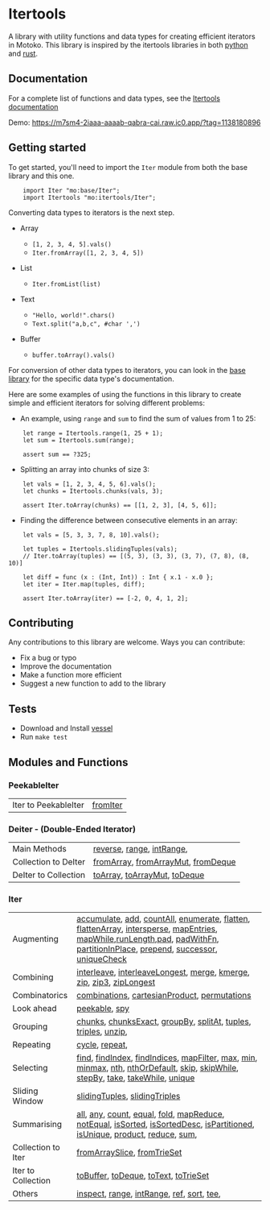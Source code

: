 # Itertools

A library with utility functions and data types for creating efficient iterators in Motoko. This library is inspired by the itertools libraries in both [python](https://github.com/more-itertools/more-itertools) and [rust](https://github.com/rust-itertools/itertools).

## Documentation 
For a complete list of functions and data types, see the [Itertools documentation](https://natlabs.github.io/Itertools.mo/index.html)

Demo: https://m7sm4-2iaaa-aaaab-qabra-cai.raw.ic0.app/?tag=1138180896

## Getting started

 To get started, you'll need to import the `Iter` module from both the base library and this one.

 ```motoko
     import Iter "mo:base/Iter";
     import Itertools "mo:itertools/Iter";
 ```
 
 Converting data types to iterators is the next step.
 - Array
     - `[1, 2, 3, 4, 5].vals()`
     - `Iter.fromArray([1, 2, 3, 4, 5])`


 - List
     - `Iter.fromList(list)`


 - Text
     - `"Hello, world!".chars()`
     - `Text.split("a,b,c", #char ',')`
 
 - Buffer
   - `buffer.toArray().vals()`
  

 For conversion of other data types to iterators, you can look in the [base library](https://internetcomputer.org/docs/current/references/motoko-ref/array) for the specific data type's documentation.


 Here are some examples of using the functions in this library to create simple and 
 efficient iterators for solving different problems:

 - An example, using `range` and `sum` to find the sum of values from 1 to 25:
 
 ```motoko
     let range = Itertools.range(1, 25 + 1);
     let sum = Itertools.sum(range);

     assert sum == ?325;
 ```


 - Splitting an array into chunks of size 3:

 ```motoko
     let vals = [1, 2, 3, 4, 5, 6].vals();
     let chunks = Itertools.chunks(vals, 3);

     assert Iter.toArray(chunks) == [[1, 2, 3], [4, 5, 6]];
 ```

 - Finding the difference between consecutive elements in an array:

 ```motoko
     let vals = [5, 3, 3, 7, 8, 10].vals();
     
     let tuples = Itertools.slidingTuples(vals);
     // Iter.toArray(tuples) == [(5, 3), (3, 3), (3, 7), (7, 8), (8, 10)]
     
     let diff = func (x : (Int, Int)) : Int { x.1 - x.0 };
     let iter = Iter.map(tuples, diff);
 
     assert Iter.toArray(iter) == [-2, 0, 4, 1, 2];
 ```

## Contributing
Any contributions to this library are welcome. 
Ways you can contribute:
- Fix a bug or typo
- Improve the documentation
- Make a function more efficient
- Suggest a new function to add to the library

## Tests
- Download and Install [vessel](https://github.com/dfinity/vessel) 
- Run `make test` 

## Modules and Functions
### PeekableIter
| | |
|-|-|
| Iter to PeekableIter | [fromIter](https://natlabs.github.io/Itertools.mo/PeekableIter.html#fromIter) |


### Deiter - (Double-Ended Iterator)
| | |
|-|-|
| Main Methods |  [reverse](https://natlabs.github.io/Itertools.mo/Deiter.html#reverse), [range](https://natlabs.github.io/Itertools.mo/Deiter.html#range), [intRange](https://natlabs.github.io/Itertools.mo/Deiter.html#intRange), |
| Collection to DeIter | [fromArray](https://natlabs.github.io/Itertools.mo/Deiter.html#fromArray), [fromArrayMut](https://natlabs.github.io/Itertools.mo/Deiter.html#fromArrayMut), [fromDeque](https://natlabs.github.io/Itertools.mo/Deiter.html#fromDeque) |
| DeIter to Collection | [toArray](https://natlabs.github.io/Itertools.mo/Deiter.html#toArray), [toArrayMut](https://natlabs.github.io/Itertools.mo/Deiter.html#toArrayMut), [toDeque](https://natlabs.github.io/Itertools.mo/Deiter.html#toDeque) |


### Iter
| | |
|-|-|
| Augmenting | [accumulate](https://natlabs.github.io/Itertools.mo/Iter.html#accumulate),  [add](https://natlabs.github.io/Itertools.mo/Iter.html#add), [countAll](https://natlabs.github.io/Itertools.mo/Iter.html#countAll), [enumerate](https://natlabs.github.io/Itertools.mo/Iter.html#enumerate), [flatten](https://natlabs.github.io/Itertools.mo/Iter.html#flatten), [flattenArray](https://natlabs.github.io/Itertools.mo/Iter.html#flattenArray), [intersperse](https://natlabs.github.io/Itertools.mo/Iter.html#intersperse), [mapEntries](https://natlabs.github.io/Itertools.mo/Iter.html#mapEntries), [mapWhile](https://natlabs.github.io/Itertools.mo/Iter.html#mapWhile),[runLength](https://natlabs.github.io/Itertools.mo/Iter.html#runLength),[pad](https://natlabs.github.io/Itertools.mo/Iter.html#pad), [padWithFn](https://natlabs.github.io/Itertools.mo/Iter.html#padWithFn), [partitionInPlace](https://natlabs.github.io/Itertools.mo/Iter.html#partitionInPlace), [prepend](https://natlabs.github.io/Itertools.mo/Iter.html#prepend), [successor](https://natlabs.github.io/Itertools.mo/Iter.html#successor), [uniqueCheck](https://natlabs.github.io/Itertools.mo/Iter.html#uniqueCheck) |
| Combining | [interleave](https://natlabs.github.io/Itertools.mo/Iter.html#interleave), [interleaveLongest](https://natlabs.github.io/Itertools.mo/Iter.html#interleaveLongest), [merge](https://natlabs.github.io/Itertools.mo/Iter.html#merge), [kmerge](https://natlabs.github.io/Itertools.mo/Iter.html#kmerge), [zip](https://natlabs.github.io/Itertools.mo/Iter.html#zip), [zip3](https://natlabs.github.io/Itertools.mo/Iter.html#zip3), [zipLongest](https://natlabs.github.io/Itertools.mo/Iter.html#zipLongest) |
| Combinatorics | [combinations](https://natlabs.github.io/Itertools.mo/Iter.html#combinations), [cartesianProduct](https://natlabs.github.io/Itertools.mo/Iter.html#cartesianProduct), [permutations](https://natlabs.github.io/Itertools.mo/Iter.html#permutations) |
| Look ahead | [peekable](https://natlabs.github.io/Itertools.mo/Iter.html#peekable), [spy](https://natlabs.github.io/Itertools.mo/Iter.html#spy) |
| Grouping | [chunks](https://natlabs.github.io/Itertools.mo/Iter.html#chunks), [chunksExact](https://natlabs.github.io/Itertools.mo/Iter.html#chunksExact), [groupBy](https://natlabs.github.io/Itertools.mo/Iter.html#groupBy), [splitAt](https://natlabs.github.io/Itertools.mo/Iter.html#splitAt), [tuples](https://natlabs.github.io/Itertools.mo/Iter.html#tuples), [triples](https://natlabs.github.io/Itertools.mo/Iter.html#triples), [unzip](https://natlabs.github.io/Itertools.mo/Iter.html#unzip), |
| Repeating | [cycle](https://natlabs.github.io/Itertools.mo/Iter.html#cycle), [repeat](https://natlabs.github.io/Itertools.mo/Iter.html#repeat),  |
| Selecting | [find](https://natlabs.github.io/Itertools.mo/Iter.html#find), [findIndex](https://natlabs.github.io/Itertools.mo/Iter.html#findIndex), [findIndices](https://natlabs.github.io/Itertools.mo/Iter.html#findIndices), [mapFilter](https://natlabs.github.io/Itertools.mo/Iter.html#mapFilter),  [max](https://natlabs.github.io/Itertools.mo/Iter.html#max), [min](https://natlabs.github.io/Itertools.mo/Iter.html#min), [minmax](https://natlabs.github.io/Itertools.mo/Iter.html#minmax), [nth](https://natlabs.github.io/Itertools.mo/Iter.html#nth), [nthOrDefault](https://natlabs.github.io/Itertools.mo/Iter.html#nthOrDefault), [skip](https://natlabs.github.io/Itertools.mo/Iter.html#skip), [skipWhile](https://natlabs.github.io/Itertools.mo/Iter.html#skipWhile),  [stepBy](https://natlabs.github.io/Itertools.mo/Iter.html#stepBy), [take](https://natlabs.github.io/Itertools.mo/Iter.html#take), [takeWhile](https://natlabs.github.io/Itertools.mo/Iter.html#takeWhile), [unique](https://natlabs.github.io/Itertools.mo/Iter.html#unique) |
| Sliding Window |[slidingTuples](https://natlabs.github.io/Itertools.mo/Iter.html#slidingTuples), [slidingTriples](https://natlabs.github.io/Itertools.mo/Iter.html#slidingTriples) |
| Summarising | [all](https://natlabs.github.io/Itertools.mo/Iter.html#all), [any](https://natlabs.github.io/Itertools.mo/Iter.html#any), [count](https://natlabs.github.io/Itertools.mo/Iter.html#count), [equal](https://natlabs.github.io/Itertools.mo/Iter.html#equal), [fold](https://natlabs.github.io/Itertools.mo/Iter.html#fold), [mapReduce]( https://natlabs.github.io/Itertools.mo/Iter.html#mapReduce), [notEqual](https://natlabs.github.io/Itertools.mo/Iter.html#notEqual), [isSorted](https://natlabs.github.io/Itertools.mo/Iter.html#isSorted), [isSortedDesc](https://natlabs.github.io/Itertools.mo/Iter.html#isSortedDesc), [isPartitioned](https://natlabs.github.io/Itertools.mo/Iter.html#isPartitioned), [isUnique](https://natlabs.github.io/Itertools.mo/Iter.html#isUnique), [product](https://natlabs.github.io/Itertools.mo/Iter.html#product), [reduce](https://natlabs.github.io/Itertools.mo/Iter.html#reduce), [sum](https://natlabs.github.io/Itertools.mo/Iter.html#sum), |
| Collection to Iter | [fromArraySlice](https://natlabs.github.io/Itertools.mo/Iter.html#fromArraySlice), [fromTrieSet](https://natlabs.github.io/Itertools.mo/Iter.html#fromTrieSet) | 
| Iter to Collection | [toBuffer](https://natlabs.github.io/Itertools.mo/Iter.html#toBuffer), [toDeque](https://natlabs.github.io/Itertools.mo/Iter.html#toDeque), [toText](https://natlabs.github.io/Itertools.mo/Iter.html#toText), [toTrieSet](https://natlabs.github.io/Itertools.mo/Iter.html#toTrieSet) |
| Others | [inspect](https://natlabs.github.io/Itertools.mo/Iter.html#inspect), [range](https://natlabs.github.io/Itertools.mo/Iter.html#range), [intRange](https://natlabs.github.io/Itertools.mo/Iter.html#intRange),  [ref](https://natlabs.github.io/Itertools.mo/Iter.html#ref), [sort](https://natlabs.github.io/Itertools.mo/Iter.html#sort), [tee](https://natlabs.github.io/Itertools.mo/Iter.html#tee),          |
